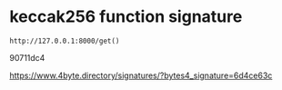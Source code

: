 # keccak256 function signature
```
http://127.0.0.1:8000/get()
```
90711dc4

https://www.4byte.directory/signatures/?bytes4_signature=6d4ce63c